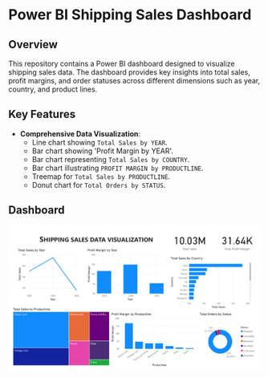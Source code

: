 # Power BI Shipping Sales Dashboard

## Overview
This repository contains a Power BI dashboard designed to visualize shipping sales data. The dashboard provides key insights into total sales, profit margins, and order statuses across different dimensions such as year, country, and product lines.

## Key Features
- **Comprehensive Data Visualization**:
  - Line chart showing `Total Sales by YEAR`.
  - Bar chart showing 'Profit Margin by YEAR'.
  - Bar chart representing `Total Sales by COUNTRY`.
  - Bar chart illustrating `PROFIT MARGIN by PRODUCTLINE`.
  - Treemap for `Total Sales by PRODUCTLINE`.
  - Donut chart for `Total Orders by STATUS`.

## Dashboard
![Dashboard Screenshot](https://github.com/ruchira30/Sales-Data-Visualization-using-Power-BI-/blob/main/power%20bi%20shipping%20sales.png)


